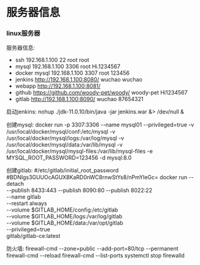 # 服务器信息

### linux服务器

服务器信息:

* ssh 192.168.1.100 22 root root
* mysql 192.168.1.100 3306 root Hi.1234567
* docker mysql 192.168.1.100 3307 root 123456
* jenkins http://192.168.1.100:8080/ wuchao wuchao
* webapp http://192.168.1.100:8081/
* github https://github.com/woody-pet/woody/ woody-pet Hi1234567
* gitlab http://192.168.1.100:8090/ wuchao 87654321

启动jenkins:
    nohup ./jdk-11.0.10/bin/java -jar jenkins.war &> /dev/null &

创建mysql:
docker run -p 3307:3306 --name mysql01 --privileged=true 
    -v /usr/local/docker/mysql/conf:/etc/mysql 
    -v /usr/local/docker/mysql/logs:/var/log/mysql 
    -v /usr/local/docker/mysql/data:/var/lib/mysql 
    -v /usr/local/docker/mysql/mysql-files:/var/lib/mysql-files 
    -e MYSQL_ROOT_PASSWORD=123456 -d mysql:8.0

创建gitlab:
#/etc/gitlab/initial_root_password #BDNIgs3GUUOcAGUX8KaRD0nWC8rnwStYs8/nPmYIeGc=
docker run --detach \
--publish 8433:443 --publish 8090:80 --publish 8022:22 \
--name gitlab \
--restart always \
--volume $GITLAB_HOME/config:/etc/gitlab \
--volume $GITLAB_HOME/logs:/var/log/gitlab \
--volume $GITLAB_HOME/data:/var/opt/gitlab \
--privileged=true \
gitlab/gitlab-ce:latest

防火墙:
firewall-cmd --zone=public --add-port=80/tcp --permanent
firewall-cmd --reload
firewall-cmd --list-ports
systemctl stop firewalld